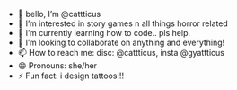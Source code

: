 - 👋 bello, I’m @cattticus
- 👀 I’m interested in story games n all things horror related
- 🌱 I’m currently learning how to code.. pls help.
- 💞️ I’m looking to collaborate on anything and everything!
- 📫 How to reach me: disc: @cattticus, insta @gyattticus
- 😄 Pronouns: she/her
- ⚡ Fun fact: i design tattoos!!!

<!---
cattticus/cattticus is a ✨ special ✨ repository because its `README.md` (this file) appears on your GitHub profile.
You can click the Preview link to take a look at your changes.
--->
